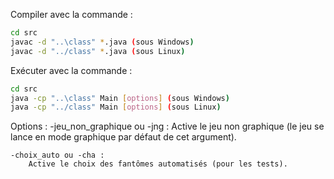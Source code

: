 Compiler avec la commande :
```bash
cd src
javac -d "..\class" *.java (sous Windows)
javac -d "../class" *.java (sous Linux)
```
Exécuter avec la commande :
```bash
cd src
java -cp "..\class" Main [options] (sous Windows)
java -cp "../class" Main [options] (sous Linux)
```

Options : 
	-jeu_non_graphique ou -jng :
		Active le jeu non graphique
		(le jeu se lance en mode graphique par défaut de cet argument).

	-choix_auto ou -cha :
		Active le choix des fantômes automatisés (pour les tests).

